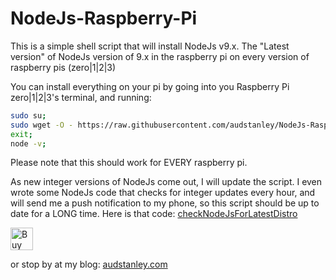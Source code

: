 # NodeJs-Raspberry-Pi
This is a simple shell script that will install NodeJs v9.x.  The "Latest version" of NodeJs version of 9.x in the raspberry pi on every version of raspberry pis (zero|1|2|3) <p>
You can install everything on your pi by going into you Raspberry Pi zero|1|2|3's terminal, and running: <p>

```sh
sudo su;
sudo wget -O - https://raw.githubusercontent.com/audstanley/NodeJs-Raspberry-Pi/master/Install-Node.sh | bash;
exit;
node -v;

```
<p>

Please note that this should work for EVERY raspberry pi.

As new integer versions of NodeJs come out, I will update the script.  I even wrote some NodeJs code that checks for integer updates every hour, and will send me a push notification to my phone, so this script should be up to date for a LONG time.  Here is that code:
[checkNodeJsForLatestDistro](https://github.com/audstanley/checkNodeJsForLatestDistro)

<a href='https://ko-fi.com/A687KA8' target='_blank'><img height='36' style='border:0px;height:36px;' src='https://az743702.vo.msecnd.net/cdn/kofi4.png?v=f' border='0' alt='Buy Me a Coffee at ko-fi.com' /></a>

or stop by at my blog: [audstanley.com](http://www.audstanley.com)
